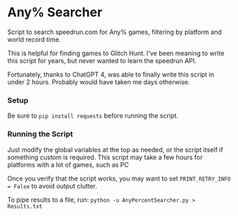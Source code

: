 # Any% Searcher
Script to search speedrun.com for Any% games, filtering by platform and world record time. 

This is helpful for finding games to Glitch Hunt. I've been meaning to write this script for years, but never wanted to learn the speedrun API.

Fortunately, thanks to ChatGPT 4, was able to finally write this script in under 2 hours. Probably would have taken me days otherwise.

### Setup
Be sure to `pip install requests` before running the script.

### Running the Script
Just modify the global variables at the top as needed, or the script itself if something custom is required. This script may take a few hours for platforms with a lot of games, such as PC

Once you verify that the script works, you may want to set `PRINT_RETRY_INFO = False` to avoid output clutter.

To pipe results to a file, run:
`python -u AnyPercentSearcher.py > Results.txt`
